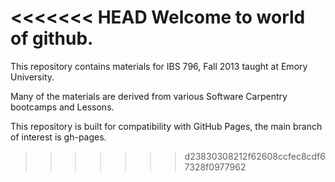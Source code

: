 <<<<<<< HEAD
Welcome to world of github.
=======
This repository contains materials for IBS 796, Fall 2013 taught at Emory University. 

Many of the materials are derived from various Software Carpentry bootcamps and Lessons.

This repository is built for compatibility with GitHub Pages, the main branch of interest is gh-pages. 
>>>>>>> d23830308212f62608ccfec8cdf67328f0977962
